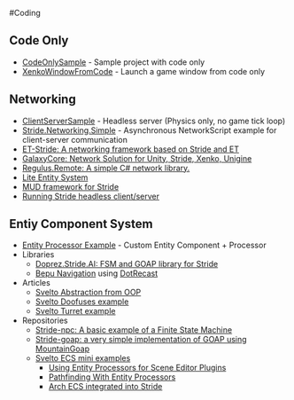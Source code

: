 ﻿#Coding

## Code Only
- [CodeOnlySample](https://github.com/xen2/Xenko.CodeOnlySample) - Sample project with code only
- [XenkoWindowFromCode](https://github.com/microdee/xenko-window-from-code) - Launch a game window from code only

## Networking
- [ClientServerSample](https://github.com/Ethereal77/Stride.ClientServerSample) - Headless server (Physics only, no game tick loop)
- [Stride.Networking.Simple](https://github.com/manio143/Stride.Networking.Simple) - Asynchronous NetworkScript example for client-server communication
- [ET-Stride: A networking framework based on Stride and ET](https://github.com/ly3027929699/ET-Stride)
- [GalaxyCore: Network Solution for Unity, Stride, Xenko, Unigine](https://github.com/defraswiew/GalaxyCore)
- [Regulus.Remote: A simple C# network library.](https://github.com/jiowchern/Regulus.Remote)
- [Lite Entity System](https://github.com/RevenantX/LiteEntitySystem)
- [MUD framework for Stride](https://github.com/JoseJohnen/MUD_SKELETON/tree/main)
- [Running Stride headless client/server](https://github.com/Ethereal77/Stride.ClientServerSample)

## Entiy Component System
- [Entity Processor Example](https://github.com/Basewq/XenkoProofOfConcepts/tree/master/EntityProcessorExample) - Custom Entity Component + Processor
- Libraries
    - [Doprez.Stride.AI: FSM and GOAP library for Stride](https://github.com/Doprez/Doprez.Stride.AI)
    - [Bepu Navigation](https://github.com/Nicogo1705/Stride.BepuPhysics/tree/master/Stride.BepuPhysics.Navigation) using [DotRecast](https://github.com/ikpil/DotRecast)
- Articles
  - [Svelto Abstraction from OOP](https://www.sebaslab.com/ecs-abstraction-layers-and-modules-encapsulation/)
  - [Svelto Doofuses example](https://www.sebaslab.com/svelto-ecs-3-3-and-the-new-filters-api/#:~:text=shiny%20new%20Doofuses%20Stride%20example.)
  - [Svelto Turret example](https://www.sebaslab.com/svelto-miniexample-7-stride-engine-demo/)
- Repositories
  - [Stride-npc: A basic example of a Finite State Machine](https://github.com/Doprez/stride-npc)
  - [Stride-goap: a very simple implementation of GOAP using MountainGoap](https://github.com/Doprez/stride-goap)
  - [Svelto ECS mini examples](https://github.com/sebas77/Svelto.MiniExamples)
    - [Using Entity Processors for Scene Editor Plugins](https://github.com/Doprez/lod-example)
    - [Pathfinding With Entity Processors](https://github.com/Doprez/stride-pathfinding-demo)
    - [Arch ECS integrated into Stride](https://github.com/Doprez/stride-arch-ecs#add-arch-components-in-strides-editor)




      